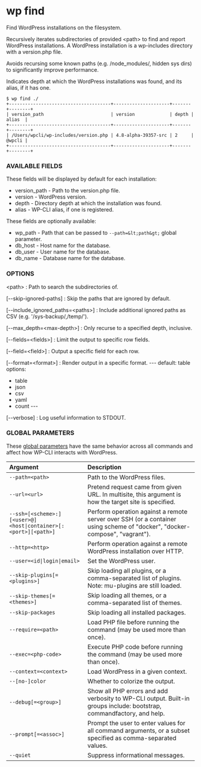 # wp find

Find WordPress installations on the filesystem.

Recursively iterates subdirectories of provided &lt;path&gt; to find and report WordPress installations. A WordPress installation is a wp-includes directory with a version.php file.

Avoids recursing some known paths (e.g. /node_modules/, hidden sys dirs) to significantly improve performance.

Indicates depth at which the WordPress installations was found, and its alias, if it has one.

```
$ wp find ./
+--------------------------------------+---------------------+-------+--------+
| version_path                         | version             | depth | alias  |
+--------------------------------------+---------------------+-------+--------+
| /Users/wpcli/wp-includes/version.php | 4.8-alpha-39357-src | 2     | @wpcli |
+--------------------------------------+---------------------+-------+--------+
```

### AVAILABLE FIELDS

These fields will be displayed by default for each installation:

* version_path - Path to the version.php file.
* version - WordPress version.
* depth - Directory depth at which the installation was found.
* alias - WP-CLI alias, if one is registered.

These fields are optionally available:

* wp_path - Path that can be passed to `--path=&lt;path&gt;` global parameter.
* db_host - Host name for the database.
* db_user - User name for the database.
* db_name - Database name for the database.

### OPTIONS

&lt;path&gt;
: Path to search the subdirectories of.

[\--skip-ignored-paths]
: Skip the paths that are ignored by default.

[\--include_ignored_paths=&lt;paths&gt;]
: Include additional ignored paths as CSV (e.g. '/sys-backup/,/temp/').

[\--max_depth=&lt;max-depth&gt;]
: Only recurse to a specified depth, inclusive.

[\--fields=&lt;fields&gt;]
: Limit the output to specific row fields.

[\--field=&lt;field&gt;]
: Output a specific field for each row.

[\--format=&lt;format&gt;]
: Render output in a specific format.
\---
default: table
options:
  - table
  - json
  - csv
  - yaml
  - count
\---

[\--verbose]
: Log useful information to STDOUT.

### GLOBAL PARAMETERS

These [global parameters](https://make.wordpress.org/cli/handbook/config/) have the same behavior across all commands and affect how WP-CLI interacts with WordPress.

| **Argument**    | **Description**              |
|:----------------|:-----------------------------|
| `--path=<path>` | Path to the WordPress files. |
| `--url=<url>` | Pretend request came from given URL. In multisite, this argument is how the target site is specified. |
| `--ssh=[<scheme>:][<user>@]<host\|container>[:<port>][<path>]` | Perform operation against a remote server over SSH (or a container using scheme of "docker", "docker-compose", "vagrant"). |
| `--http=<http>` | Perform operation against a remote WordPress installation over HTTP. |
| `--user=<id\|login\|email>` | Set the WordPress user. |
| `--skip-plugins[=<plugins>]` | Skip loading all plugins, or a comma-separated list of plugins. Note: mu-plugins are still loaded. |
| `--skip-themes[=<themes>]` | Skip loading all themes, or a comma-separated list of themes. |
| `--skip-packages` | Skip loading all installed packages. |
| `--require=<path>` | Load PHP file before running the command (may be used more than once). |
| `--exec=<php-code>` | Execute PHP code before running the command (may be used more than once). |
| `--context=<context>` | Load WordPress in a given context. |
| `--[no-]color` | Whether to colorize the output. |
| `--debug[=<group>]` | Show all PHP errors and add verbosity to WP-CLI output. Built-in groups include: bootstrap, commandfactory, and help. |
| `--prompt[=<assoc>]` | Prompt the user to enter values for all command arguments, or a subset specified as comma-separated values. |
| `--quiet` | Suppress informational messages. |
